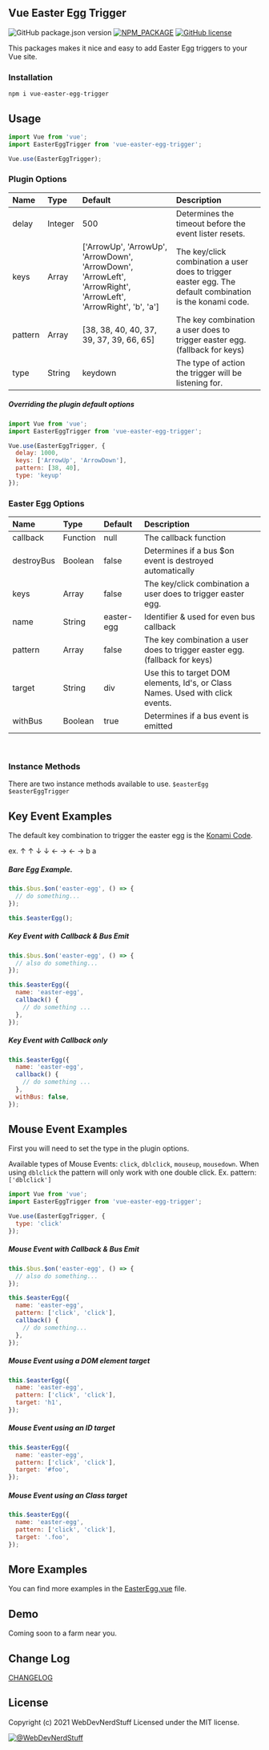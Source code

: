 
Vue Easter Egg Trigger
-------

![GitHub package.json version](https://img.shields.io/github/package-json/v/webdevnerdstuff/vue-easter-egg-trigger) [![NPM_PACKAGE](https://img.shields.io/badge/NPM%20-Package-%23cb3837)](https://www.npmjs.com/package/vue-easter-egg-trigger) [![GitHub license](https://img.shields.io/github/license/webdevnerdstuff/vue-easter-egg-trigger)](https://github.com/webdevnerdstuff/vue-easter-egg-trigger/blob/main/LICENSE.md)

This packages makes it nice and easy to add Easter Egg triggers to your Vue site.


### Installation
 
```
npm i vue-easter-egg-trigger
```

## Usage
 
```javascript
import Vue from 'vue';
import EasterEggTrigger from 'vue-easter-egg-trigger';

Vue.use(EasterEggTrigger);
```

### Plugin Options
 
Name    | Type    | Default  | Description
:-----  | :------ | :-----   | :-----
delay   | Integer | 500 | Determines the timeout before the event lister resets.
keys    | Array   | ['ArrowUp', 'ArrowUp', 'ArrowDown', 'ArrowDown', 'ArrowLeft', 'ArrowRight', 'ArrowLeft', 'ArrowRight', 'b', 'a'] | The key/click combination a user does to trigger easter egg. The default combination is the konami code.
pattern | Array   |  [38, 38, 40, 40, 37, 39, 37, 39, 66, 65] | The key combination a user does to trigger easter egg. (fallback for keys)
type    | String  | keydown | The type of action the trigger will be listening for.
 
##### Overriding the plugin default options
 
```javascript
import Vue from 'vue';
import EasterEggTrigger from 'vue-easter-egg-trigger';

Vue.use(EasterEggTrigger, {
  delay: 1000,
  keys: ['ArrowUp', 'ArrowDown'],
  pattern: [38, 40],
  type: 'keyup'
});
```

### Easter Egg Options
 
Name          | Type    | Default     | Description
:-----        | :------ | :-----      | :-----
callback      | Function | null       | The callback function
destroyBus    | Boolean  | false      | Determines if a bus $on event is destroyed automatically
keys          | Array    | false      | The key/click combination a user does to trigger easter egg.
name          | String   | easter-egg | Identifier & used for even bus callback
pattern       | Array    | false      | The key combination a user does to trigger easter egg. (fallback for keys)
target        | String   | div        | Use this to target DOM elements, Id's, or Class Names. Used with click events.
withBus       | Boolean  | true       | Determines if a bus event is emitted
<br>

### Instance Methods
 
There are two instance methods available to use.
`$easterEgg`
`$easterEggTrigger`
 
## Key Event Examples
 
The default key combination to trigger the easter egg is the [Konami Code](https://en.wikipedia.org/wiki/Konami_Code).
 
ex. &#x2191; &#x2191; &#x2193; &#x2193; &#x2190; &#x2192; &#x2190; &#x2192; b a

##### Bare Egg Example.
 

```javascript
this.$bus.$on('easter-egg', () => {
  // do something...
});

this.$easterEgg();
```

##### Key Event with Callback & Bus Emit
 

```javascript
this.$bus.$on('easter-egg', () => {
  // also do something...
});

this.$easterEgg({
  name: 'easter-egg',
  callback() {
    // do something ...
  },
});
```
 
##### Key Event with Callback only
 

```javascript
this.$easterEgg({
  name: 'easter-egg',
  callback() {
    // do something ...
  },
  withBus: false,
});
```

## Mouse Event Examples

First you will need to set the type in the plugin options.
 
Available types of Mouse Events: `click`, `dblclick`, `mouseup`, `mousedown`. 
When using `dblclick` the pattern will only work with one double click. Ex. pattern: `['dblclick']`

```javascript
import Vue from 'vue';
import EasterEggTrigger from 'vue-easter-egg-trigger';

Vue.use(EasterEggTrigger, {
  type: 'click'
});
```
 
##### Mouse Event with Callback & Bus Emit
 

```javascript
this.$bus.$on('easter-egg', () => {
  // also do something...
});

this.$easterEgg({
  name: 'easter-egg',
  pattern: ['click', 'click'],
  callback() {
    // do something...
  },
});
```
 
 #####  Mouse Event using a DOM element target

```javascript
this.$easterEgg({
  name: 'easter-egg',
  pattern: ['click', 'click'],
  target: 'h1',
});
```
 
 #####  Mouse Event using an ID target

```javascript
this.$easterEgg({
  name: 'easter-egg',
  pattern: ['click', 'click'],
  target: '#foo',
});
```
 
 #####  Mouse Event using an Class target

```javascript
this.$easterEgg({
  name: 'easter-egg',
  pattern: ['click', 'click'],
  target: '.foo',
});
```
 
## More Examples
 
You can find more examples in the [EasterEgg.vue](https://github.com/webdevnerdstuff/vue-easter-egg-trigger/blob/main/src/components/EasterEgg.vue) file.
 
## Demo
 
Coming soon to a farm near you.
 
## Change Log

[CHANGELOG](https://github.com/webdevnerdstuff/vue-easter-egg-trigger/blob/main/CHANGELOG.md)
 

## License

Copyright (c) 2021 WebDevNerdStuff
Licensed under the MIT license.

[![@WebDevNerdStuff](https://img.shields.io/badge/github-webdevnerdstuff-brightgreen.svg)](https://github.com/webdevnerdstuff)
